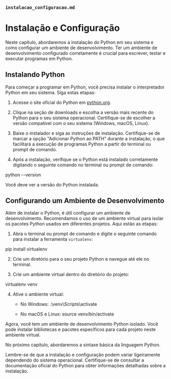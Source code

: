 ### `instalacao_configuracao.md`

# Instalação e Configuração

Neste capítulo, abordaremos a instalação do Python em seu sistema e como configurar um ambiente de desenvolvimento. Ter um ambiente de desenvolvimento configurado corretamente é crucial para escrever, testar e executar programas em Python.

## Instalando Python

Para começar a programar em Python, você precisa instalar o interpretador Python em seu sistema. Siga estas etapas:

1. Acesse o site oficial do Python em [python.org](https://www.python.org/).

2. Clique na seção de downloads e escolha a versão mais recente do Python para o seu sistema operacional. Certifique-se de escolher a versão compatível com o seu sistema (Windows, macOS, Linux).

3. Baixe o instalador e siga as instruções de instalação. Certifique-se de marcar a opção "Adicionar Python ao PATH" durante a instalação, o que facilitará a execução de programas Python a partir do terminal ou prompt de comando.

4. Após a instalação, verifique se o Python está instalado corretamente digitando o seguinte comando no terminal ou prompt de comando:

python --version

Você deve ver a versão do Python instalada.

## Configurando um Ambiente de Desenvolvimento

Além de instalar o Python, é útil configurar um ambiente de desenvolvimento. Recomendamos o uso de um ambiente virtual para isolar os pacotes Python usados em diferentes projetos. Aqui estão as etapas:

1. Abra o terminal ou prompt de comando e digite o seguinte comando para instalar a ferramenta `virtualenv`:

pip install virtualenv

2. Crie um diretório para o seu projeto Python e navegue até ele no terminal.

3. Crie um ambiente virtual dentro do diretório do projeto:

virtualenv venv

4. Ative o ambiente virtual:

   - No Windows:
     .\venv\Scripts\activate
     
   - No macOS e Linux:
     source venv/bin/activate
     

Agora, você tem um ambiente de desenvolvimento Python isolado. Você pode instalar bibliotecas e pacotes específicos para cada projeto neste ambiente virtual.

No próximo capítulo, abordaremos a sintaxe básica da linguagem Python.

Lembre-se de que a instalação e configuração podem variar ligeiramente dependendo do sistema operacional. Certifique-se de consultar a documentação oficial do Python para obter informações detalhadas sobre a instalação.
